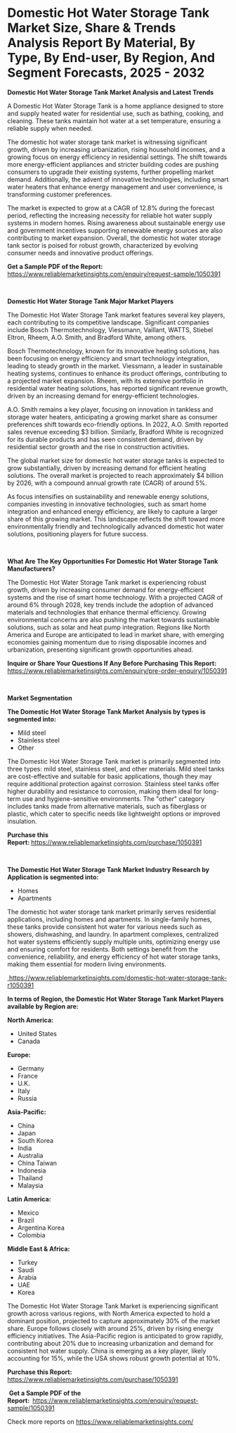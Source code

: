 <p><h1>Domestic Hot Water Storage Tank Market Size, Share & Trends Analysis Report By Material, By Type, By End-user, By Region, And Segment Forecasts, 2025 - 2032</h1></p><p><strong>Domestic Hot Water Storage Tank Market Analysis and Latest Trends</strong></p>
<p><p>A Domestic Hot Water Storage Tank is a home appliance designed to store and supply heated water for residential use, such as bathing, cooking, and cleaning. These tanks maintain hot water at a set temperature, ensuring a reliable supply when needed.</p><p>The domestic hot water storage tank market is witnessing significant growth, driven by increasing urbanization, rising household incomes, and a growing focus on energy efficiency in residential settings. The shift towards more energy-efficient appliances and stricter building codes are pushing consumers to upgrade their existing systems, further propelling market demand. Additionally, the advent of innovative technologies, including smart water heaters that enhance energy management and user convenience, is transforming customer preferences.</p><p>The market is expected to grow at a CAGR of 12.8% during the forecast period, reflecting the increasing necessity for reliable hot water supply systems in modern homes. Rising awareness about sustainable energy use and government incentives supporting renewable energy sources are also contributing to market expansion. Overall, the domestic hot water storage tank sector is poised for robust growth, characterized by evolving consumer needs and innovative product offerings.</p></p>
<p><strong>Get a Sample PDF of the Report:&nbsp;</strong> <a href="https://www.reliablemarketinsights.com/enquiry/request-sample/1050391?utm_campaign=1948&utm_medium=2&utm_source=Github&utm_content=ia&utm_term=07022025&utm_id=domestic-hot-water-storage-tank">https://www.reliablemarketinsights.com/enquiry/request-sample/1050391</a></p>
<p>&nbsp;</p>
<p><strong>Domestic Hot Water Storage Tank Major Market Players</strong></p>
<p><p>The Domestic Hot Water Storage Tank market features several key players, each contributing to its competitive landscape. Significant companies include Bosch Thermotechnology, Viessmann, Vaillant, WATTS, Stiebel Eltron, Rheem, A.O. Smith, and Bradford White, among others.</p><p>Bosch Thermotechnology, known for its innovative heating solutions, has been focusing on energy efficiency and smart technology integration, leading to steady growth in the market. Viessmann, a leader in sustainable heating systems, continues to enhance its product offerings, contributing to a projected market expansion. Rheem, with its extensive portfolio in residential water heating solutions, has reported significant revenue growth, driven by an increasing demand for energy-efficient technologies.</p><p>A.O. Smith remains a key player, focusing on innovation in tankless and storage water heaters, anticipating a growing market share as consumer preferences shift towards eco-friendly options. In 2022, A.O. Smith reported sales revenue exceeding $3 billion. Similarly, Bradford White is recognized for its durable products and has seen consistent demand, driven by residential sector growth and the rise in construction activities.</p><p>The global market size for domestic hot water storage tanks is expected to grow substantially, driven by increasing demand for efficient heating solutions. The overall market is projected to reach approximately $4 billion by 2026, with a compound annual growth rate (CAGR) of around 5%. </p><p>As focus intensifies on sustainability and renewable energy solutions, companies investing in innovative technologies, such as smart home integration and enhanced energy efficiency, are likely to capture a larger share of this growing market. This landscape reflects the shift toward more environmentally friendly and technologically advanced domestic hot water solutions, positioning players for future success.</p></p>
<p>&nbsp;</p>
<p><strong>What Are The Key Opportunities For Domestic Hot Water Storage Tank Manufacturers?</strong></p>
<p><p>The Domestic Hot Water Storage Tank market is experiencing robust growth, driven by increasing consumer demand for energy-efficient systems and the rise of smart home technology. With a projected CAGR of around 6% through 2028, key trends include the adoption of advanced materials and technologies that enhance thermal efficiency. Growing environmental concerns are also pushing the market towards sustainable solutions, such as solar and heat pump integration. Regions like North America and Europe are anticipated to lead in market share, with emerging economies gaining momentum due to rising disposable incomes and urbanization, presenting significant growth opportunities ahead.</p></p>
<p><strong>Inquire or Share Your Questions If Any Before Purchasing This Report:</strong> <a href="https://www.reliablemarketinsights.com/enquiry/pre-order-enquiry/1050391?utm_campaign=1948&utm_medium=2&utm_source=Github&utm_content=ia&utm_term=07022025&utm_id=domestic-hot-water-storage-tank">https://www.reliablemarketinsights.com/enquiry/pre-order-enquiry/1050391</a></p>
<p>&nbsp;</p>
<p><strong>Market Segmentation</strong></p>
<p><strong>The Domestic Hot Water Storage Tank Market Analysis by types is segmented into:</strong></p>
<p><ul><li>Mild steel</li><li>Stainless steel</li><li>Other</li></ul></p>
<p><p>The Domestic Hot Water Storage Tank market is primarily segmented into three types: mild steel, stainless steel, and other materials. Mild steel tanks are cost-effective and suitable for basic applications, though they may require additional protection against corrosion. Stainless steel tanks offer higher durability and resistance to corrosion, making them ideal for long-term use and hygiene-sensitive environments. The "other" category includes tanks made from alternative materials, such as fiberglass or plastic, which cater to specific needs like lightweight options or improved insulation.</p></p>
<p><strong>Purchase this Report:&nbsp;</strong><a href="https://www.reliablemarketinsights.com/purchase/1050391?utm_campaign=1948&utm_medium=2&utm_source=Github&utm_content=ia&utm_term=07022025&utm_id=domestic-hot-water-storage-tank">https://www.reliablemarketinsights.com/purchase/1050391</a></p>
<p>&nbsp;</p>
<p><strong>The Domestic Hot Water Storage Tank Market Industry Research by Application is segmented into:</strong></p>
<p><ul><li>Homes</li><li>Apartments</li></ul></p>
<p><p>The domestic hot water storage tank market primarily serves residential applications, including homes and apartments. In single-family homes, these tanks provide consistent hot water for various needs such as showers, dishwashing, and laundry. In apartment complexes, centralized hot water systems efficiently supply multiple units, optimizing energy use and ensuring comfort for residents. Both settings benefit from the convenience, reliability, and energy efficiency of hot water storage tanks, making them essential for modern living environments.</p></p>
<p><a href="https://www.reliablemarketinsights.com/domestic-hot-water-storage-tank-r1050391?utm_campaign=1948&utm_medium=2&utm_source=Github&utm_content=ia&utm_term=07022025&utm_id=domestic-hot-water-storage-tank">&nbsp;https://www.reliablemarketinsights.com/domestic-hot-water-storage-tank-r1050391</a></p>
<p><strong>In terms of Region, the Domestic Hot Water Storage Tank Market Players available by Region are:</strong></p>
<p>
    <p> <strong> North America: </strong>
        <ul>
            <li>United States</li>
            <li>Canada</li>
        </ul>
        </p> 
    <p> <strong> Europe: </strong>
        <ul>
            <li>Germany</li>
            <li>France</li>
            <li>U.K.</li>
            <li>Italy</li>
            <li>Russia</li>
        </ul>
        </p> 
    <p> <strong> Asia-Pacific: </strong>
        <ul>
            <li>China</li>
            <li>Japan</li>
            <li>South Korea</li>
            <li>India</li>
            <li>Australia</li>
            <li>China Taiwan</li>
            <li>Indonesia</li>
            <li>Thailand</li>
            <li>Malaysia</li>
        </ul>
        </p> 
    <p> <strong> Latin America: </strong>
        <ul>
            <li>Mexico</li>
            <li>Brazil</li>
            <li>Argentina Korea</li>
            <li>Colombia</li>
        </ul>
        </p> 
    <p> <strong> Middle East & Africa: </strong>
        <ul>
            <li>Turkey</li>
            <li>Saudi</li>
            <li>Arabia</li>
            <li>UAE</li>
            <li>Korea</li>
        </ul>
    </p>
    </p>
<p><p>The Domestic Hot Water Storage Tank Market is experiencing significant growth across various regions, with North America expected to hold a dominant position, projected to capture approximately 30% of the market share. Europe follows closely with around 25%, driven by rising energy efficiency initiatives. The Asia-Pacific region is anticipated to grow rapidly, contributing about 20% due to increasing urbanization and demand for consistent hot water supply. China is emerging as a key player, likely accounting for 15%, while the USA shows robust growth potential at 10%.</p></p>
<p><strong>Purchase this Report: </strong><a href="https://www.reliablemarketinsights.com/purchase/1050391?utm_campaign=1948&utm_medium=2&utm_source=Github&utm_content=ia&utm_term=07022025&utm_id=domestic-hot-water-storage-tank">https://www.reliablemarketinsights.com/purchase/1050391</a></p>
<p>&nbsp;<strong>Get a Sample PDF of the Report:&nbsp;&nbsp;</strong><a href="https://www.reliablemarketinsights.com/enquiry/request-sample/1050391?utm_campaign=1948&utm_medium=2&utm_source=Github&utm_content=ia&utm_term=07022025&utm_id=domestic-hot-water-storage-tank">https://www.reliablemarketinsights.com/enquiry/request-sample/1050391</a></p>
<p><strong></strong></p>
<p>Check more reports on <a href="https://www.reliablemarketinsights.com/?utm_campaign=1948&utm_medium=2&utm_source=Github&utm_content=ia&utm_term=07022025&utm_id=domestic-hot-water-storage-tank">https://www.reliablemarketinsights.com/</a></p>
